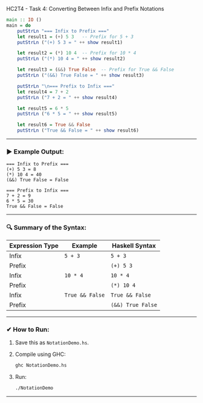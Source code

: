 HC2T4 - Task 4: Converting Between Infix and Prefix Notations

```haskell
main :: IO ()
main = do
    putStrLn "=== Infix to Prefix ==="
    let result1 = (+) 5 3   -- Prefix for 5 + 3
    putStrLn ("(+) 5 3 = " ++ show result1)

    let result2 = (*) 10 4  -- Prefix for 10 * 4
    putStrLn ("(*) 10 4 = " ++ show result2)

    let result3 = (&&) True False  -- Prefix for True && False
    putStrLn ("(&&) True False = " ++ show result3)

    putStrLn "\n=== Prefix to Infix ==="
    let result4 = 7 + 2
    putStrLn ("7 + 2 = " ++ show result4)

    let result5 = 6 * 5
    putStrLn ("6 * 5 = " ++ show result5)

    let result6 = True && False
    putStrLn ("True && False = " ++ show result6)
```

---

### ▶ **Example Output:**

```
=== Infix to Prefix ===
(+) 5 3 = 8
(*) 10 4 = 40
(&&) True False = False

=== Prefix to Infix ===
7 + 2 = 9
6 * 5 = 30
True && False = False
```

---

### 🔍 **Summary of the Syntax:**

| Expression Type | Example         | Haskell Syntax    |
| --------------- | --------------- | ----------------- |
| Infix           | `5 + 3`         | `5 + 3`           |
| Prefix          |                 | `(+) 5 3`         |
| Infix           | `10 * 4`        | `10 * 4`          |
| Prefix          |                 | `(*) 10 4`        |
| Infix           | `True && False` | `True && False`   |
| Prefix          |                 | `(&&) True False` |

---

### ✔ **How to Run:**

1. Save this as `NotationDemo.hs`.
2. Compile using GHC:

   ```bash
   ghc NotationDemo.hs
   ```
3. Run:

   ```bash
   ./NotationDemo
   ```

---
